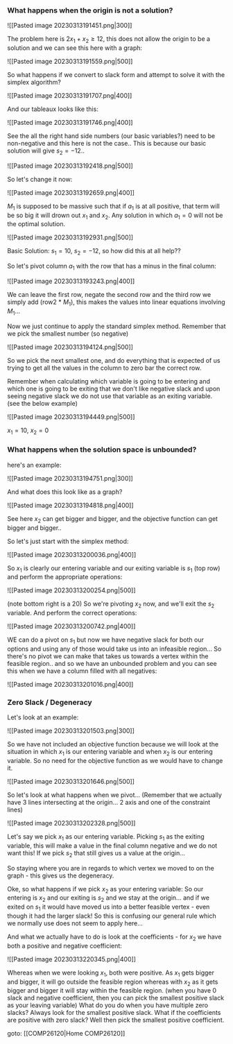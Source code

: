 ### What happens when the origin is not a solution?

![[Pasted image 20230313191451.png|300]]

The problem here is $2x_1 + x_2 \geq 12$, this does not allow the origin to be a solution and we can see this here with a graph:

![[Pasted image 20230313191559.png|500]]

So what happens if we convert to slack form and attempt to solve it with the simplex algorithm?

![[Pasted image 20230313191707.png|400]]

And our tableaux looks like this:

![[Pasted image 20230313191746.png|400]]

See the all the right hand side numbers (our basic variables?) need to be non-negative and this here is not the case.. This is because our basic solution will give $s_2 = -12$..

![[Pasted image 20230313192418.png|500]]

So let's change it now:

![[Pasted image 20230313192659.png|400]]

$M_1$ is supposed to be massive such that if $a_1$ is at all positive, that term will be so big it will drown out $x_1$ and $x_2$. Any solution in which $a_1 = 0$ will not be the optimal solution.

![[Pasted image 20230313192931.png|500]]

Basic Solution: $s_1 = 10,\ s_2 = -12$, so how did this at all help??

So let's pivot column $a_1$ with the row that has a minus in the final column:

![[Pasted image 20230313193243.png|400]]

We can leave the first row, negate the second row and the third row we simply add (row2 * $M_1$), this makes the values into linear equations involving $M_1$...

Now we just continue to apply the standard simplex method. Remember that we pick the smallest number (so negative)

![[Pasted image 20230313194124.png|500]]

So we pick the next smallest one, and do everything that is expected of us trying to get all the values in the column to zero bar the correct row.

Remember when calculating which variable is going to be entering and which one is going to be exiting that we don't like negative slack and upon seeing negative slack we do not use that variable as an exiting variable. (see the below example)

![[Pasted image 20230313194449.png|500]]

$x_1 = 10,\ x_2 = 0$

### What happens when the solution space is unbounded?

here's an example:

![[Pasted image 20230313194751.png|300]]

And what does this look like as a graph?

![[Pasted image 20230313194818.png|400]]

See here $x_2$ can get bigger and bigger, and the objective function can get bigger and bigger..

So let's just start with the simplex method:

![[Pasted image 20230313200036.png|400]]

So $x_1$ is clearly our entering variable and our exiting variable is $s_1$ (top row) and perform the appropriate operations:

![[Pasted image 20230313200254.png|500]]

(note bottom right is a $20$) So we're pivoting $x_2$ now, and we'll exit the $s_2$ variable. And perform the correct operations:

![[Pasted image 20230313200742.png|400]]

WE can do a pivot on $s_1$ but now we have negative slack for both our options and using any of those would take us into an infeasible region... So there's no pivot we can make that takes us towards a vertex within the feasible region.. and so we have an unbounded problem and you can see this when we have a column filled with all negatives:

![[Pasted image 20230313201016.png|400]]

### Zero Slack / Degeneracy

Let's look at an example:

![[Pasted image 20230313201503.png|300]]

So we have not included an objective function because we will look at the situation in which $x_1$ is our entering variable and when $x_2$ is our entering variable. So no need for the objective function as we would have to change it.

![[Pasted image 20230313201646.png|500]]

So let's look at what happens when we pivot... (Remember that we actually have 3 lines intersecting at the origin... 2  axis and one of the constraint lines)

![[Pasted image 20230313202328.png|500]]

Let's say we pick $x_1$ as our entering variable. Picking $s_1$ as the exiting variable, this will make a value in the final column negative and we do not want this! If we pick $s_2$ that still gives us a value at the origin...

So staying where you are in regards to which vertex we moved to on the graph - this gives us the degeneracy. 

Oke, so what happens if we pick $x_2$ as your entering variable:
So our entering is $x_2$ and our exiting is $s_2$ and we stay at the origin... and if we exited on $s_1$ it would have moved us into a better feasible vertex - even though it had the larger slack! So this is confusing our general rule which we normally use does not seem to apply here...

And what we actually have to do is look at the coefficients - for $x_2$ we have both a positive and negative coefficient:

![[Pasted image 20230313220345.png|400]]

Whereas when we were looking $x_1$, both were positive. As $x_1$ gets bigger and bigger, it will go outside the feasible region whereas with $x_2$ as it gets bigger and bigger it will stay within the feasible region. (when you have 0 slack and negative coefficient, then you can pick the smallest positive slack as your leaving variable) What do you do when you have multiple zero slacks? Always look for the smallest positive slack. What if the coefficients are positive with zero slack? Well then pick the smallest positive coefficient.

goto: [[COMP26120|Home COMP26120]]
